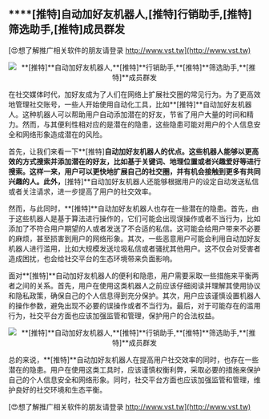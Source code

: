 ## ****[推特]**自动加好友机器人,**[推特]**行销助手,**[推特]**筛选助手,**[推特]**成员群发**

[😍想了解推广相关软件的朋友请登录 http://www.vst.tw](http://www.vst.tw)

 <center><img src="https://vst.tw/MP4/tuiguang/png/5.png" alt="**[推特]**自动加好友机器人,**[推特]**行销助手,**[推特]**筛选助手,**[推特]**成员群发"></center>

在社交媒体时代，加好友成为了人们在网络上扩展社交圈的常见行为。为了更高效地管理社交账号，一些人开始使用自动化工具，比如**[推特]**自动加好友机器人。这种机器人可以帮助用户自动添加潜在的好友，节省了用户大量的时间和精力。然而，与其便利性相对应的是潜在的隐患，这些隐患可能对用户的个人信息安全和网络形象造成潜在的风险。

首先，让我们来看一下**[推特]**自动加好友机器人的优点。这些机器人能够以更高效的方式搜索并添加潜在的好友，比如基于关键词、地理位置或者兴趣爱好等进行搜索。这样一来，用户可以更快地扩展自己的社交圈，并有机会接触到更多有共同兴趣的人。此外，**[推特]**自动加好友机器人还能够根据用户的设定自动发送私信或者关注请求，进一步提高了用户的社交效率。

然而，与此同时，**[推特]**自动加好友机器人也存在一些潜在的隐患。首先，由于这些机器人是基于算法进行操作的，它们可能会出现误操作或者不当行为，比如添加了不符合用户期望的人或者发送了不合适的私信。这可能会给用户带来不必要的麻烦，甚至损害到用户的网络形象。其次，一些恶意用户可能会利用自动加好友机器人进行滥用，比如大规模发送垃圾私信或者骚扰其他用户。这不仅会对受害者造成困扰，也会给社交平台的生态环境带来负面影响。

面对**[推特]**自动加好友机器人的便利和隐患，用户需要采取一些措施来平衡两者之间的关系。首先，用户在使用这类机器人之前应该仔细阅读并理解其使用协议和隐私政策，确保自己的个人信息得到充分保护。其次，用户应该谨慎设置机器人的操作参数，避免出现不必要的误操作或者不当行为。最后，对于可能存在的滥用行为，社交平台方面也应该加强监管和管理，保护用户的合法权益。

 <center><img src="https://vst.tw/MP4/tuiguang/png/5.png" alt="**[推特]**自动加好友机器人,**[推特]**行销助手,**[推特]**筛选助手,**[推特]**成员群发"></center>

总的来说，**[推特]**自动加好友机器人在提高用户社交效率的同时，也存在一些潜在的隐患。用户在使用这类工具时，应该谨慎权衡利弊，采取必要的措施来保护自己的个人信息安全和网络形象。同时，社交平台方面也应该加强监管和管理，维护良好的社交环境和生态平衡。

[😍想了解推广相关软件的朋友请登录 http://www.vst.tw](http://www.vst.tw)



